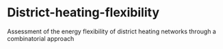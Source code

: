 # District-heating-flexibility
Assessment of the energy flexibility of district heating networks through a combinatorial approach
